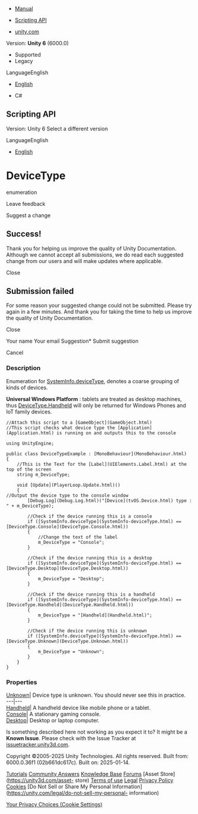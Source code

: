 [ ]()

  * [Manual](../Manual/index.html)
  * [Scripting API](../ScriptReference/index.html)

  * [unity.com](https://unity.com/)

Version: **Unity 6** (6000.0)

  * Supported
  * Legacy

LanguageEnglish

  * [English]()

  * C#

[ ](https://docs.unity3d.com)

## Scripting API

Version: Unity 6 Select a different version

LanguageEnglish

  * [English]()

# DeviceType

enumeration

Leave feedback

Suggest a change

## Success!

Thank you for helping us improve the quality of Unity Documentation. Although
we cannot accept all submissions, we do read each suggested change from our
users and will make updates where applicable.

Close

## Submission failed

For some reason your suggested change could not be submitted. Please <a>try
again</a> in a few minutes. And thank you for taking the time to help us
improve the quality of Unity Documentation.

Close

Your name Your email Suggestion* Submit suggestion

Cancel

[ ]()

### Description

Enumeration for [SystemInfo.deviceType](SystemInfo-deviceType.html), denotes a
coarse grouping of kinds of devices.

**Universal Windows Platform** : tablets are treated as desktop machines, thus
[DeviceType.Handheld](DeviceType.Handheld.html) will only be returned for
Windows Phones and IoT family devices.

    
    
    //Attach this script to a [GameObject](GameObject.html)
    //This script checks what device type the [Application](Application.html) is running on and outputs this to the console  
      
    using UnityEngine;  
      
    public class DeviceTypeExample : [MonoBehaviour](MonoBehaviour.html)
    {
        //This is the Text for the [Label](UIElements.Label.html) at the top of the screen
        string m_DeviceType;  
      
        void [Update](PlayerLoop.Update.html)()
        {
    //Output the device type to the console window
            [Debug.Log](Debug.Log.html)("[Device](tvOS.Device.html) type : " + m_DeviceType);  
      
            //Check if the device running this is a console
            if ([SystemInfo.deviceType](SystemInfo-deviceType.html) == [DeviceType.Console](DeviceType.Console.html))
            {
                //Change the text of the label
                m_DeviceType = "Console";
            }  
      
            //Check if the device running this is a desktop
            if ([SystemInfo.deviceType](SystemInfo-deviceType.html) == [DeviceType.Desktop](DeviceType.Desktop.html))
            {
                m_DeviceType = "Desktop";
            }  
      
            //Check if the device running this is a handheld
            if ([SystemInfo.deviceType](SystemInfo-deviceType.html) == [DeviceType.Handheld](DeviceType.Handheld.html))
            {
                m_DeviceType = "[Handheld](Handheld.html)";
            }  
      
            //Check if the device running this is unknown
            if ([SystemInfo.deviceType](SystemInfo-deviceType.html) == [DeviceType.Unknown](DeviceType.Unknown.html))
            {
                m_DeviceType = "Unknown";
            }
        }
    }
    

### Properties

[Unknown](DeviceType.Unknown.html)| Device type is unknown. You should never
see this in practice.  
---|---  
[Handheld](DeviceType.Handheld.html)| A handheld device like mobile phone or a
tablet.  
[Console](DeviceType.Console.html)| A stationary gaming console.  
[Desktop](DeviceType.Desktop.html)| Desktop or laptop computer.  
  
Is something described here not working as you expect it to? It might be a
**Known Issue**. Please check with the Issue Tracker at
[issuetracker.unity3d.com](https://issuetracker.unity3d.com).

Copyright ©2005-2025 Unity Technologies. All rights reserved. Built from:
6000.0.36f1 (02b661dc617c). Built on: 2025-01-14.

[Tutorials](https://unity3d.com/learn) [Community
Answers](https://answers.unity3d.com) [Knowledge
Base](https://support.unity3d.com/hc/en-us)
[Forums](https://forum.unity3d.com) [Asset Store](https://unity3d.com/asset-
store) [Terms of use](https://docs.unity3d.com/Manual/TermsOfUse.html)
[Legal](https://unity.com/legal) [Privacy
Policy](https://unity.com/legal/privacy-policy)
[Cookies](https://unity.com/legal/cookie-policy) [Do Not Sell or Share My
Personal Information](https://unity.com/legal/do-not-sell-my-personal-
information)

[Your Privacy Choices (Cookie Settings)](javascript:void\(0\);)

